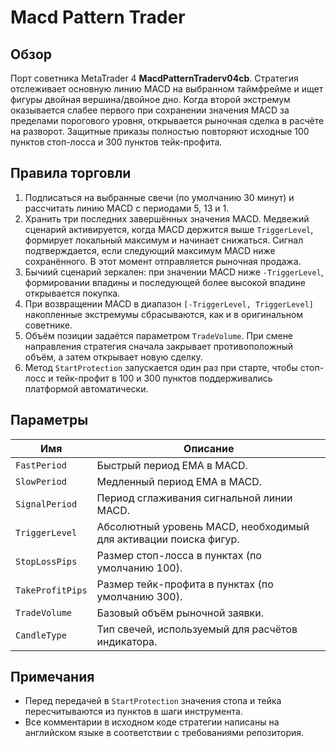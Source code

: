 # Macd Pattern Trader

## Обзор

Порт советника MetaTrader 4 **MacdPatternTraderv04cb**. Стратегия отслеживает основную линию MACD на выбранном таймфрейме
и ищет фигуры двойная вершина/двойное дно. Когда второй экстремум оказывается слабее первого при сохранении значения MACD
за пределами порогового уровня, открывается рыночная сделка в расчёте на разворот. Защитные приказы полностью повторяют
исходные 100 пунктов стоп-лосса и 300 пунктов тейк-профита.

## Правила торговли

1. Подписаться на выбранные свечи (по умолчанию 30 минут) и рассчитать линию MACD с периодами 5, 13 и 1.
2. Хранить три последних завершённых значения MACD. Медвежий сценарий активируется, когда MACD держится выше
   `TriggerLevel`, формирует локальный максимум и начинает снижаться. Сигнал подтверждается, если следующий максимум MACD
   ниже сохранённого. В этот момент отправляется рыночная продажа.
3. Бычиий сценарий зеркален: при значении MACD ниже `-TriggerLevel`, формировании впадины и последующей более высокой
   впадине открывается покупка.
4. При возвращении MACD в диапазон `[-TriggerLevel, TriggerLevel]` накопленные экстремумы сбрасываются, как и в оригинальном
   советнике.
5. Объём позиции задаётся параметром `TradeVolume`. При смене направления стратегия сначала закрывает противоположный объём,
   а затем открывает новую сделку.
6. Метод `StartProtection` запускается один раз при старте, чтобы стоп-лосс и тейк-профит в 100 и 300 пунктов
   поддерживались платформой автоматически.

## Параметры

| Имя | Описание |
| --- | -------- |
| `FastPeriod` | Быстрый период EMA в MACD. |
| `SlowPeriod` | Медленный период EMA в MACD. |
| `SignalPeriod` | Период сглаживания сигнальной линии MACD. |
| `TriggerLevel` | Абсолютный уровень MACD, необходимый для активации поиска фигур. |
| `StopLossPips` | Размер стоп-лосса в пунктах (по умолчанию 100). |
| `TakeProfitPips` | Размер тейк-профита в пунктах (по умолчанию 300). |
| `TradeVolume` | Базовый объём рыночной заявки. |
| `CandleType` | Тип свечей, используемый для расчётов индикатора. |

## Примечания

- Перед передачей в `StartProtection` значения стопа и тейка пересчитываются из пунктов в шаги инструмента.
- Все комментарии в исходном коде стратегии написаны на английском языке в соответствии с требованиями репозитория.
